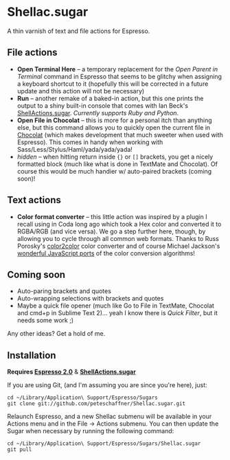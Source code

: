 # Shellac.sugar

A thin varnish of text and file actions for Espresso.

## File actions

- **Open Terminal Here** – a temporary replacement for the *Open Parent in Terminal* command in Espresso that seems to be glitchy when assigning a keyboard shortcut to it (hopefully this will be corrected in a future update and this action will not be necessary)
- **Run** – another remake of a baked-in action, but this one prints the output to a shiny built-in console that comes with Ian Beck's [ShellActions.sugar](https://github.com/onecrayon/ShellActions-sugar). *Currently supports Ruby and Python*.
- **Open File in Chocolat** – this is more for a personal itch than anything else, but this command allows you to quickly open the current file in [Chocolat](http://chocolatapp.com/) (which makes development that much sweeter when used with Espresso). This comes in handy when working with Sass/Less/Stylus/Haml/yada/yada/yada!
- *hidden* – when hitting return inside `{}` or `[]` brackets, you get a nicely formatted block (much like what is done in TextMate and Chocolat). Of course this would be much handier w/ auto-paired brackets (coming soon)! 

## Text actions

- **Color format converter** – this little action was inspired by a plugin I recall using in Coda long ago which took a Hex color and converted it to RGBA/RGB (and vice versa). We go a step further here, though, by allowing you to cycle through all common web formats. Thanks to Russ Porosky's [color2color](https://github.com/indyarmy/color2color) color converter and of course Michael Jackson's [wonderful JavaScript ports](http://mjijackson.com/2008/02/rgb-to-hsl-and-rgb-to-hsv-color-model-conversion-algorithms-in-javascript) of the color conversion algorithms!

## Coming soon

- Auto-paring brackets and quotes
- Auto-wrapping selections with brackets and quotes
- Maybe a quick file opener (much like Go to File in TextMate, Chocolat and cmd+p in Sublime Text 2)... yeah I know there is *Quick Filter*, but it needs some work ;)

Any other ideas? Get a hold of me.

## Installation

**Requires [Espresso 2.0](http://macrabbit.com/espresso/)** & [**ShellActions.sugar**](https://github.com/onecrayon/ShellActions-sugar)

If you are using Git, (and I'm assuming you are since you're here), just:

    cd ~/Library/Application\ Support/Espresso/Sugars
    git clone git://github.com/peteschaffner/Shellac.sugar.git

Relaunch Espresso, and a new Shellac submenu will be available in your Actions menu and in the File -> Actions submenu. You can then update the Sugar when necessary by running the following command:

    cd ~/Library/Application\ Support/Espresso/Sugars/Shellac.sugar
    git pull